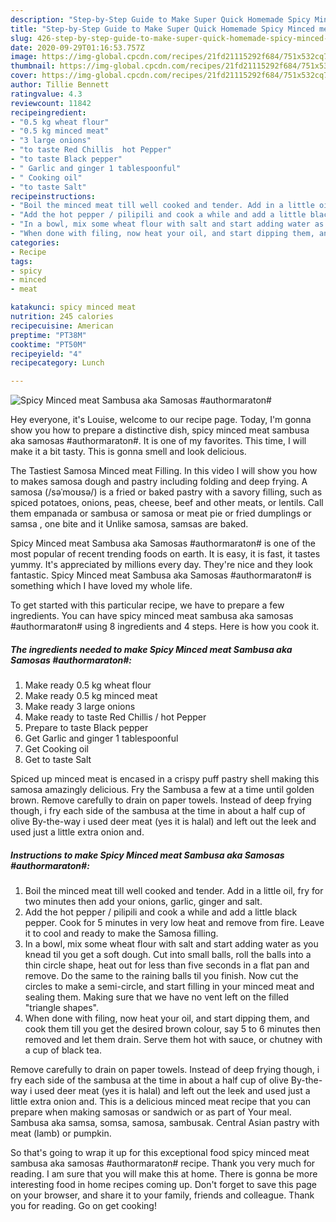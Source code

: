 ```yaml
---
description: "Step-by-Step Guide to Make Super Quick Homemade Spicy Minced meat Sambusa aka Samosas #authormaraton#"
title: "Step-by-Step Guide to Make Super Quick Homemade Spicy Minced meat Sambusa aka Samosas #authormaraton#"
slug: 426-step-by-step-guide-to-make-super-quick-homemade-spicy-minced-meat-sambusa-aka-samosas-authormaraton
date: 2020-09-29T01:16:53.757Z
image: https://img-global.cpcdn.com/recipes/21fd21115292f684/751x532cq70/spicy-minced-meat-sambusa-aka-samosas-authormaraton-recipe-main-photo.jpg
thumbnail: https://img-global.cpcdn.com/recipes/21fd21115292f684/751x532cq70/spicy-minced-meat-sambusa-aka-samosas-authormaraton-recipe-main-photo.jpg
cover: https://img-global.cpcdn.com/recipes/21fd21115292f684/751x532cq70/spicy-minced-meat-sambusa-aka-samosas-authormaraton-recipe-main-photo.jpg
author: Tillie Bennett
ratingvalue: 4.3
reviewcount: 11842
recipeingredient:
- "0.5 kg wheat flour"
- "0.5 kg minced meat"
- "3 large onions"
- "to taste Red Chillis  hot Pepper"
- "to taste Black pepper"
- " Garlic and ginger 1 tablespoonful"
- " Cooking oil"
- "to taste Salt"
recipeinstructions:
- "Boil the minced meat till well cooked and tender. Add in a little oil, fry for two minutes then add your onions, garlic, ginger and salt."
- "Add the hot pepper / pilipili and cook a while and add a little black pepper. Cook for 5 minutes in very low heat and remove from fire. Leave it to cool and ready to make the Samosa filling."
- "In a bowl, mix some wheat flour with salt and start adding water as you knead til you get a soft dough. Cut into small balls, roll the balls into a thin circle shape, heat out for less than five seconds in a flat pan and remove. Do the same to the raining balls til you finish. Now cut the circles to make a semi-circle, and start filling in your minced meat and sealing them. Making sure that we have no vent left on the filled &#34;triangle shapes&#34;."
- "When done with filing, now heat your oil, and start dipping them, and cook them till you get the desired brown colour, say 5 to 6 minutes then removed and let them drain. Serve them hot with sauce, or chutney with a cup of black tea."
categories:
- Recipe
tags:
- spicy
- minced
- meat

katakunci: spicy minced meat 
nutrition: 245 calories
recipecuisine: American
preptime: "PT38M"
cooktime: "PT50M"
recipeyield: "4"
recipecategory: Lunch

---
```



![Spicy Minced meat Sambusa aka Samosas #authormaraton#](https://img-global.cpcdn.com/recipes/21fd21115292f684/751x532cq70/spicy-minced-meat-sambusa-aka-samosas-authormaraton-recipe-main-photo.jpg)

Hey everyone, it's Louise, welcome to our recipe page. Today, I'm gonna show you how to prepare a distinctive dish, spicy minced meat sambusa aka samosas #authormaraton#. It is one of my favorites. This time, I will make it a bit tasty. This is gonna smell and look delicious.

The Tastiest Samosa Minced meat Filling. In this video I will show you how to makes samosa dough and pastry including folding and deep frying. A samosa (/səˈmoʊsə/) is a fried or baked pastry with a savory filling, such as spiced potatoes, onions, peas, cheese, beef and other meats, or lentils. Call them empanada or sambusa or samosa or meat pie or fried dumplings or samsa , one bite and it Unlike samosa, samsas are baked.

Spicy Minced meat Sambusa aka Samosas #authormaraton# is one of the most popular of recent trending foods on earth. It is easy, it is fast, it tastes yummy. It's appreciated by millions every day. They're nice and they look fantastic. Spicy Minced meat Sambusa aka Samosas #authormaraton# is something which I have loved my whole life.


To get started with this particular recipe, we have to prepare a few ingredients. You can have spicy minced meat sambusa aka samosas #authormaraton# using 8 ingredients and 4 steps. Here is how you cook it.

<!--inarticleads1-->

##### The ingredients needed to make Spicy Minced meat Sambusa aka Samosas #authormaraton#:

1. Make ready 0.5 kg wheat flour
1. Make ready 0.5 kg minced meat
1. Make ready 3 large onions
1. Make ready to taste Red Chillis / hot Pepper
1. Prepare to taste Black pepper
1. Get  Garlic and ginger 1 tablespoonful
1. Get  Cooking oil
1. Get to taste Salt


Spiced up minced meat is encased in a crispy puff pastry shell making this samosa amazingly delicious. Fry the Sambusa a few at a time until golden brown. Remove carefully to drain on paper towels. Instead of deep frying though, i fry each side of the sambusa at the time in about a half cup of olive By-the-way i used deer meat (yes it is halal) and left out the leek and used just a little extra onion and. 

<!--inarticleads2-->

##### Instructions to make Spicy Minced meat Sambusa aka Samosas #authormaraton#:

1. Boil the minced meat till well cooked and tender. Add in a little oil, fry for two minutes then add your onions, garlic, ginger and salt.
1. Add the hot pepper / pilipili and cook a while and add a little black pepper. Cook for 5 minutes in very low heat and remove from fire. Leave it to cool and ready to make the Samosa filling.
1. In a bowl, mix some wheat flour with salt and start adding water as you knead til you get a soft dough. Cut into small balls, roll the balls into a thin circle shape, heat out for less than five seconds in a flat pan and remove. Do the same to the raining balls til you finish. Now cut the circles to make a semi-circle, and start filling in your minced meat and sealing them. Making sure that we have no vent left on the filled &#34;triangle shapes&#34;.
1. When done with filing, now heat your oil, and start dipping them, and cook them till you get the desired brown colour, say 5 to 6 minutes then removed and let them drain. Serve them hot with sauce, or chutney with a cup of black tea.


Remove carefully to drain on paper towels. Instead of deep frying though, i fry each side of the sambusa at the time in about a half cup of olive By-the-way i used deer meat (yes it is halal) and left out the leek and used just a little extra onion and. This is a delicious minced meat recipe that you can prepare when making samosas or sandwich or as part of Your meal. Sambusa aka samsa, somsa, samosa, sambusak. Central Asian pastry with meat (lamb) or pumpkin. 

So that's going to wrap it up for this exceptional food spicy minced meat sambusa aka samosas #authormaraton# recipe. Thank you very much for reading. I am sure that you will make this at home. There is gonna be more interesting food in home recipes coming up. Don't forget to save this page on your browser, and share it to your family, friends and colleague. Thank you for reading. Go on get cooking!
